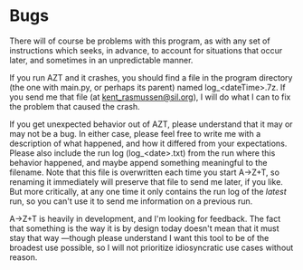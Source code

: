 # Bugs
There will of course be problems with this program, as with any set of instructions which seeks, in advance, to account for situations that occur later, and sometimes in an unpredictable manner.

If you run AZT and it crashes, you should find a file in the program directory (the one with main.py, or perhaps its parent) named log_\<dateTime\>.7z. If you send me that file (at kent_rasmussen@sil.org), I will do what I can to fix the problem that caused the crash.

If you get unexpected behavior out of AZT, please understand that it may or may not be a bug. In either case, please feel free to write me with a description of what happened, and how it differed from your expectations. Please also include the run log (log_\<date\>.txt) from the run where this behavior happened, and maybe append something meaningful to the filename. Note that this file is overwritten each time you start A→Z+T, so renaming it immediately will preserve that file to send me later, if you like. But more critically, at any one time it only contains the run log of the _latest_ run, so you can't use it to send me information on a previous run.

A→Z+T is heavily in development, and I'm looking for feedback. The fact that something is the way it is by design today doesn't mean that it must stay that way —though please understand I want this tool to be of the broadest use possible, so I will not prioritize idiosyncratic use cases without reason.  
